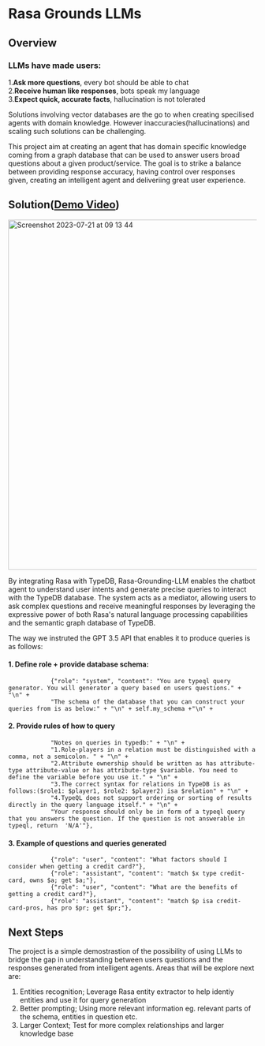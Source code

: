
# Rasa Grounds LLMs

## Overview
### LLMs have made users:
1.<b>Ask more questions</b>, every bot should be able to chat <br>
2.<b>Receive human like responses</b>, bots speak my language <br>
3.<b>Expect quick, accurate facts</b>, hallucination is not tolerated 

Solutions involving vector databases are the go to when creating specilised agents with domain knowledge. However inaccuracies(hallucinations) and scaling such solutions can be challenging.

This project aim at creating an agent that has domain specific knowledge coming from a graph database that can be used to answer users broad questions about a given product/service. The goal is to strike a balance between providing response accuracy, having control over responses given, creating an intelligent agent and deliveriing great user experience.

## Solution([Demo Video](https://drive.google.com/file/d/129ibe-F-HTpq3VWVWQCLH0cNuoBcoZ--/view?usp=sharing))

<img width="710" alt="Screenshot 2023-07-21 at 09 13 44" src="https://github.com/aanantha-3169/Rasa-Grounds-LLM/assets/78289929/c54f7ee3-4c56-40c1-b16c-27e6122fd331">

By integrating Rasa with TypeDB, Rasa-Grounding-LLM enables the chatbot agent to understand user intents and generate precise queries to interact with the TypeDB database. The system acts as a mediator, allowing users to ask complex questions and receive meaningful responses by leveraging the expressive power of both Rasa's natural language processing capabilities and the semantic graph database of TypeDB.

The way we instruted the GPT 3.5 API that enables it to produce queries is as follows:

#### 1. Define role + provide database schema:<br>
                {"role": "system", "content": "You are typeql query generator. You will generator a query based on users questions." + "\n" +
                "The schema of the database that you can construct your queries from is as below:" + "\n" + self.my_schema +"\n" +

#### 2. Provide rules of how to query<br>
                "Notes on queries in typedb:" + "\n" +
                "1.Role-players in a relation must be distinguished with a comma, not a semicolon. " + "\n" + 
                "2.Attribute ownership should be written as has attribute-type attribute-value or has attribute-type $variable. You need to define the variable before you use it." + "\n" + 
                "3.The correct syntax for relations in TypeDB is as follows:($role1: $player1, $role2: $player2) isa $relation" + "\n" + 
                "4.TypeQL does not support ordering or sorting of results directly in the query language itself." + "\n" + 
                "Your response should only be in form of a typeql query that you answers the question. If the question is not answerable in typeql, return  'N/A'"},

#### 3. Example of questions and queries generated
                {"role": "user", "content": "What factors should I consider when getting a credit card?"},
                {"role": "assistant", "content": "match $x type credit-card, owns $a; get $a;"},
                {"role": "user", "content": "What are the benefits of getting a credit card?"},
                {"role": "assistant", "content": "match $p isa credit-card-pros, has pro $pr; get $pr;"},

## Next Steps

The project is a simple demostrastion of the possibility of using LLMs to bridge the gap in understanding between users questions and the responses generated from intelligent agents. Areas that will be explore next are:
1. Entities recognition; Leverage Rasa entity extractor to help identiy entities and use it for query generation <br>
2. Better prompting;  Using more relevant information eg. relevant parts of the schema, entities in question etc. <br>
3. Larger Context;  Test for more complex relationships and larger knowledge base <br>


